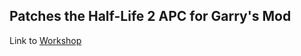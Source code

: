 ## Patches the Half-Life 2 APC for Garry's Mod

Link to [Workshop](https://steamcommunity.com/sharedfiles/filedetails/?id=3290744524)
